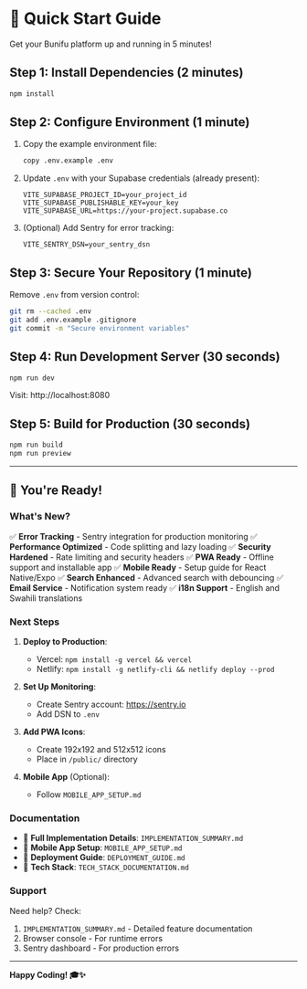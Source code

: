# 🚀 Quick Start Guide

Get your Bunifu platform up and running in 5 minutes!

## Step 1: Install Dependencies (2 minutes)

```bash
npm install
```

## Step 2: Configure Environment (1 minute)

1. Copy the example environment file:
   ```bash
   copy .env.example .env
   ```

2. Update `.env` with your Supabase credentials (already present):
   ```env
   VITE_SUPABASE_PROJECT_ID=your_project_id
   VITE_SUPABASE_PUBLISHABLE_KEY=your_key
   VITE_SUPABASE_URL=https://your-project.supabase.co
   ```

3. (Optional) Add Sentry for error tracking:
   ```env
   VITE_SENTRY_DSN=your_sentry_dsn
   ```

## Step 3: Secure Your Repository (1 minute)

Remove `.env` from version control:

```bash
git rm --cached .env
git add .env.example .gitignore
git commit -m "Secure environment variables"
```

## Step 4: Run Development Server (30 seconds)

```bash
npm run dev
```

Visit: http://localhost:8080

## Step 5: Build for Production (30 seconds)

```bash
npm run build
npm run preview
```

---

## 🎉 You're Ready!

### What's New?

✅ **Error Tracking** - Sentry integration for production monitoring
✅ **Performance Optimized** - Code splitting and lazy loading
✅ **Security Hardened** - Rate limiting and security headers
✅ **PWA Ready** - Offline support and installable app
✅ **Mobile Ready** - Setup guide for React Native/Expo
✅ **Search Enhanced** - Advanced search with debouncing
✅ **Email Service** - Notification system ready
✅ **i18n Support** - English and Swahili translations

### Next Steps

1. **Deploy to Production**:
   - Vercel: `npm install -g vercel && vercel`
   - Netlify: `npm install -g netlify-cli && netlify deploy --prod`

2. **Set Up Monitoring**:
   - Create Sentry account: https://sentry.io
   - Add DSN to `.env`

3. **Add PWA Icons**:
   - Create 192x192 and 512x512 icons
   - Place in `/public/` directory

4. **Mobile App** (Optional):
   - Follow `MOBILE_APP_SETUP.md`

### Documentation

- 📖 **Full Implementation Details**: `IMPLEMENTATION_SUMMARY.md`
- 📱 **Mobile App Setup**: `MOBILE_APP_SETUP.md`
- 🚀 **Deployment Guide**: `DEPLOYMENT_GUIDE.md`
- 🔧 **Tech Stack**: `TECH_STACK_DOCUMENTATION.md`

### Support

Need help? Check:
1. `IMPLEMENTATION_SUMMARY.md` - Detailed feature documentation
2. Browser console - For runtime errors
3. Sentry dashboard - For production errors

---

**Happy Coding! 🎓✨**
